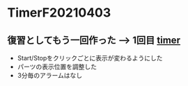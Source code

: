 # TimerF20210403

## 復習としてもう一回作った --> 1回目 [timer](../Timer20200403)
 * Start/Stopをクリックごとに表示が変わるようにした
 * パーツの表示位置を調整した
 * 3分毎のアラームはなし
